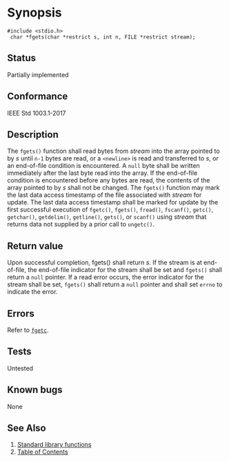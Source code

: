 # Synopsis 
`#include <stdio.h>`</br>
` char *fgets(char *restrict s, int n, FILE *restrict stream);`</br>

## Status
Partially implemented
## Conformance
IEEE Std 1003.1-2017
## Description


The `fgets()` function shall read bytes from _stream_ into the array pointed to by _s_ until `n-1` bytes are
read, or a `<newline>` is read and transferred to _s_, or an end-of-file condition is encountered. A `null` byte shall be
written immediately after the last byte read into the array. If the end-of-file condition is encountered before any bytes are read,
the contents of the array pointed to by _s_ shall not be changed.
The
`fgets()` function may mark the last data access timestamp of the file associated with _stream_ for update. The last data
access timestamp shall be marked for update by the first successful execution of `fgetc()`, `fgets()`, `fread()`, `fscanf()`, `getc()`, `getchar()`, `getdelim()`, `getline()`, `gets()`, or `scanf()` using _stream_ that returns data not supplied by a prior call to `ungetc()`. 


## Return value


Upon successful completion, fgets() shall return _s_. If the stream is at end-of-file, the end-of-file indicator for the stream shall be set and `fgets()` shall return a `null` pointer. If a read error occurs, the error indicator for the stream shall be set, `fgets()` shall return a `null` pointer and shall set `errno` to indicate the error.


## Errors

Refer to [`fgetc`](./fgetc.part-impl.md).

## Tests

Untested

## Known bugs

None

## See Also 
1. [Standard library functions](../README.md)
2. [Table of Contents](../../../README.md)
